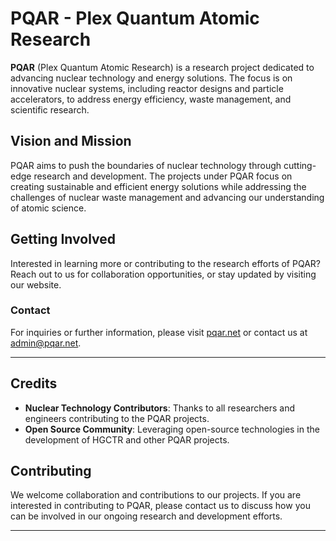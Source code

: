 # PQAR - Plex Quantum Atomic Research

**PQAR** (Plex Quantum Atomic Research) is a research project dedicated to advancing nuclear technology and energy solutions. The focus is on innovative nuclear systems, including reactor designs and particle accelerators, to address energy efficiency, waste management, and scientific research.

## Vision and Mission

PQAR aims to push the boundaries of nuclear technology through cutting-edge research and development. The projects under PQAR focus on creating sustainable and efficient energy solutions while addressing the challenges of nuclear waste management and advancing our understanding of atomic science.

## Getting Involved

Interested in learning more or contributing to the research efforts of PQAR? Reach out to us for collaboration opportunities, or stay updated by visiting our website.

### Contact

For inquiries or further information, please visit [pqar.net](https://pqar.net) or contact us at [admin@pqar.net](mailto:admin@pqar.net).

---

## Credits

- **Nuclear Technology Contributors**: Thanks to all researchers and engineers contributing to the PQAR projects.
- **Open Source Community**: Leveraging open-source technologies in the development of HGCTR and other PQAR projects.
  
## Contributing

We welcome collaboration and contributions to our projects. If you are interested in contributing to PQAR, please contact us to discuss how you can be involved in our ongoing research and development efforts.

---
